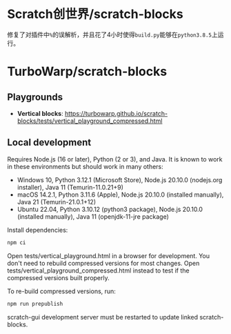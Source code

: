 # Scratch创世界/scratch-blocks

修复了对插件中`%`的误解析，并且花了4小时使得`build.py`能够在`python3.8.5`上运行。

# TurboWarp/scratch-blocks

## Playgrounds

 - **Vertical blocks**: https://turbowarp.github.io/scratch-blocks/tests/vertical_playground_compressed.html

## Local development

Requires Node.js (16 or later), Python (2 or 3), and Java. It is known to work in these environments but should work in many others:

 - Windows 10, Python 3.12.1 (Microsoft Store), Node.js 20.10.0 (nodejs.org installer), Java 11 (Temurin-11.0.21+9)
 - macOS 14.2.1, Python 3.11.6 (Apple), Node.js 20.10.0 (installed manually), Java 21 (Temurin-21.0.1+12)
 - Ubuntu 22.04, Python 3.10.12 (python3 package), Node.js 20.10.0 (installed manually), Java 11 (openjdk-11-jre package)

Install dependencies:

```sh
npm ci
```

Open tests/vertical_playground.html in a browser for development. You don't need to rebuild compressed versions for most changes. Open tests/vertical_playground_compressed.html instead to test if the compressed versions built properly.

To re-build compressed versions, run:

```sh
npm run prepublish
```

scratch-gui development server must be restarted to update linked scratch-blocks.

<!--
#### Scratch Blocks is a library for building creative computing interfaces.
[![CircleCI](https://dl.circleci.com/status-badge/img/gh/LLK/scratch-blocks/tree/develop.svg?style=shield)](https://dl.circleci.com/status-badge/redirect/gh/LLK/scratch-blocks/tree/develop)

![](https://cloud.githubusercontent.com/assets/747641/15227351/c37c09da-1854-11e6-8dc7-9a298f2b1f01.jpg)

<!--
## Introduction
Scratch Blocks is a fork of Google's [Blockly](https://github.com/google/blockly) project that provides a design specification and codebase for building creative computing interfaces. Together with the [Scratch Virtual Machine (VM)](https://github.com/LLK/scratch-vm) this codebase allows for the rapid design and development of visual programming interfaces. Unlike [Blockly](https://github.com/google/blockly), Scratch Blocks does not use [code generators](https://developers.google.com/blockly/guides/configure/web/code-generators), but rather leverages the [Scratch Virtual Machine](https://github.com/LLK/scratch-vm) to create highly dynamic, interactive programming environments.

*This project is in active development and should be considered a "developer preview" at this time.*

## Two Types of Blocks
![](https://cloud.githubusercontent.com/assets/747641/15255731/dad4d028-190b-11e6-9c16-8df7445adc96.png)

Scratch Blocks brings together two different programming "grammars" that the Scratch Team has designed and continued to refine over the past decade. The standard [Scratch](https://scratch.mit.edu) grammar uses blocks that snap together vertically, much like LEGO bricks. For our [ScratchJr](https://scratchjr.org) software, intended for younger children, we developed blocks that are labelled with icons rather than words, and snap together horizontally rather than vertically. We have found that the horizontal grammar is not only friendlier for beginning programmers but also better suited for devices with small screens.

## Documentation
The "getting started" guide including [FAQ](https://scratch.mit.edu/developers#faq) and [design documentation](https://github.com/LLK/scratch-blocks/wiki/Design) can be found in the [wiki](https://github.com/LLK/scratch-blocks/wiki).

## Donate
We provide [Scratch](https://scratch.mit.edu) free of charge, and want to keep it that way! Please consider making a [donation](https://secure.donationpay.org/scratchfoundation/) to support our continued engineering, design, community, and resource development efforts. Donations of any size are appreciated. Thank you!
-->
